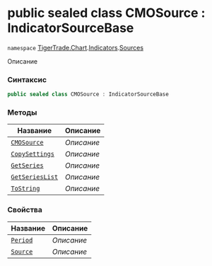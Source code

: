
# public sealed class CMOSource : IndicatorSourceBase
`namespace` [TigerTrade.Chart](../../../TigerTrade.Chart.md).[Indicators](../../../TigerTrade.Chart/Indicators.md).[Sources](../../../TigerTrade.Chart/Indicators/Sources.md)



Описание

### Синтаксис
```csharp
public sealed class CMOSource : IndicatorSourceBase
```


### Методы
| Название | Описание |
| --- | --- |
| [`CMOSource`](./CMOSource.cs/Методы/CMOSource.md) | *Описание* |
| [`CopySettings`](./CMOSource.cs/Методы/CopySettings.md) | *Описание* |
| [`GetSeries`](./CMOSource.cs/Методы/GetSeries.md) | *Описание* |
| [`GetSeriesList`](./CMOSource.cs/Методы/GetSeriesList.md) | *Описание* |
| [`ToString`](./CMOSource.cs/Методы/ToString.md) | *Описание* |

### Свойства
| Название | Описание |
| --- | --- |
| [`Period`](./CMOSource.cs/Свойства/Period.md) | *Описание* |
| [`Source`](./CMOSource.cs/Свойства/Source.md) | *Описание* |



